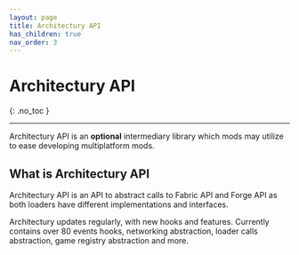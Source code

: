 ```yaml
---
layout: page
title: Architectury API
has_children: true
nav_order: 3
---
```


# Architectury API
{: .no_toc }

---

Architectury API is an **optional** intermediary library which mods may utilize to ease developing multiplatform mods.

## What is Architectury API
Architectury API is an API to abstract calls to Fabric API and Forge API as both loaders have different implementations and interfaces.

Architectury updates regularly, with new hooks and features. Currently contains over 80 events hooks, networking abstraction, loader calls abstraction, game registry abstraction and more.